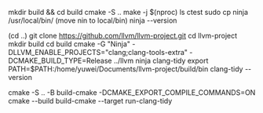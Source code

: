 mkdir build && cd build
cmake -S ..
make -j $(nproc)
ls
ctest
sudo cp ninja /usr/local/bin/ (move nin to local/bin)
ninja --version

(cd ..)
git clone https://github.com/llvm/llvm-project.git
cd llvm-project
mkdir build
cd build
cmake -G "Ninja" -DLLVM_ENABLE_PROJECTS="clang;clang-tools-extra" -DCMAKE_BUILD_TYPE=Release ../llvm
ninja clang-tidy
export PATH=$PATH:/home/yuwei/Documents/llvm-project/build/bin
clang-tidy --version


cmake -S .. -B build-cmake -DCMAKE_EXPORT_COMPILE_COMMANDS=ON
cmake --build build-cmake --target run-clang-tidy


